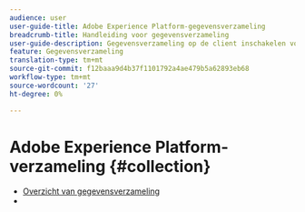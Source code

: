 ```yaml
---
audience: user
user-guide-title: Adobe Experience Platform-gegevensverzameling
breadcrumb-title: Handleiding voor gegevensverzameling
user-guide-description: Gegevensverzameling op de client inschakelen voor Adobe Experience Platform Edge Network.
feature: Gegevensverzameling
translation-type: tm+mt
source-git-commit: f12baaa9d4b37f1101792a4ae479b5a62893eb68
workflow-type: tm+mt
source-wordcount: '27'
ht-degree: 0%

---
```



# Adobe Experience Platform-verzameling {#collection}

- [Overzicht van gegevensverzameling](home.md)
- 
